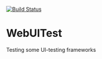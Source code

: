 [![Build Status](https://travis-ci.org/zr123/WebUITest.svg?branch=master)](https://travis-ci.org/zr123/WebUITest)
# WebUITest
Testing some UI-testing frameworks
